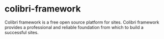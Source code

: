 # colibri-framework

Colibri framework is a free open source platform for sites. Colibri framework provides a professional and reliable foundation from which to build a successful sites.
